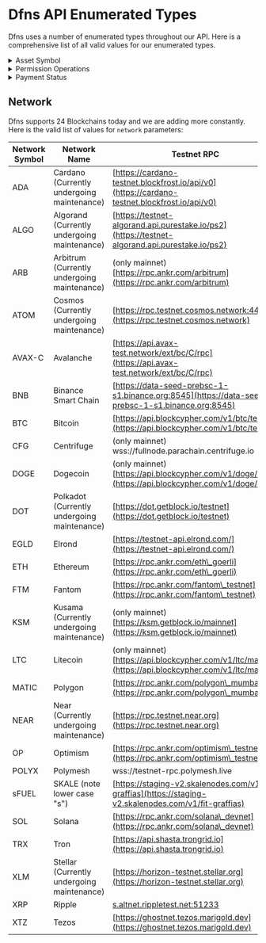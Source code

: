 # Dfns API Enumerated Types

Dfns uses a number of enumerated types throughout our API. Here is a comprehensive list of all valid values for our enumerated types.&#x20;

<details>

<summary>Asset Symbol</summary>

Dfns supports over 9000 cryptocurrencies and ERC20 fungible asset types - far too many to list here! Please refer to [this Github link](../AssetTickers.csv) for an up-to-date list of supported values.  Use the strings under the `Routing` column header when sending requests to APIs that require an asset symbol in the following format:&#x20;

&#x20;\<SYMBOL>\[.\<NETWORK>]

</details>

<details>

<summary>Permission Operations</summary>

The Dfns Permissions model relies on the following operation enums:

* ApiKeys:Create
* ApiKeys:Read
* ApiKeys:Revoke
* AssetAccounts:Archive
* AssetAccounts:Create
* AssetAccounts:Read
* Balances:Read
* CallbackEvents:Read
* CallbackSubscriptions:Archive
* CallbackSubscriptions:Create
* CallbackSubscriptions:Read
* Employees:Read
* Payments:Create
* Payments:Read
* PermissionAssignments:Create
* PermissionAssignments:Read
* PermissionAssignments:Revoke
* PermissionPredicates:Archive
* PermissionPredicates:Create
* PermissionPredicates:Read
* PermissionPredicates:Update
* Permissions:Archive
* Permissions:Create
* Permissions:Read
* Permissions:Update
* Policies:Archive
* Policies:Create
* Policies:Read
* Policies:Update
* PolicyControlExecutions:Read
* PolicyControlExecutions:Update
* PolicyControls:Archive
* PolicyControls:Create
* PolicyControls:Read
* PolicyControls:Update
* PolicyRules:Archive
* PolicyRules:Create
* PolicyRules:Read
* PolicyRules:Update
* PublicKeyAddresses:Read
* PublicKeys:Create
* PublicKeys:Read
* Signatures:Create
* Signatures:Read
* Transactions:Create
* Transactions:Read

</details>

<details>

<summary>Payment Status</summary>

* `Initiated` - Payment just got created, policies are being executed
* `Approved` - Payment is approved to be executed, it will soon be broadcasted
* `Rejected` - Payment was rejected by policy engine
* `Executed` - Payment is executed and fed to a blockchain node
* `Failed` - There was an error during broadcasting of the payment
* `Confirmed` - Payment is considered Confirmed when it's part of a given block and contains block information

</details>

## Network

Dfns supports 24 Blockchains today and we are adding more constantly. Here is the valid list of values for `network` parameters:&#x20;

| Network Symbol | Network Name                                | Testnet RPC                                                                                            |
| -------------- | ------------------------------------------- | ------------------------------------------------------------------------------------------------------ |
| ADA            | Cardano (Currently undergoing maintenance)  | [https://cardano-testnet.blockfrost.io/api/v0](https://cardano-testnet.blockfrost.io/api/v0)           |
| ALGO           | Algorand (Currently undergoing maintenance) | [https://testnet-algorand.api.purestake.io/ps2](https://testnet-algorand.api.purestake.io/ps2)         |
| ARB            | Arbitrum (Currently undergoing maintenance) | (only mainnet) [https://rpc.ankr.com/arbitrum](https://rpc.ankr.com/arbitrum)                          |
| ATOM           | Cosmos (Currently undergoing maintenance)   | [https://rpc.testnet.cosmos.network:443](https://rpc.testnet.cosmos.network)                           |
| AVAX-C         | Avalanche                                   | [https://api.avax-test.network/ext/bc/C/rpc](https://api.avax-test.network/ext/bc/C/rpc)               |
| BNB            | Binance Smart Chain                         | [https://data-seed-prebsc-1-s1.binance.org:8545](https://data-seed-prebsc-1-s1.binance.org:8545)       |
| BTC            | Bitcoin                                     | [https://api.blockcypher.com/v1/btc/test3](https://api.blockcypher.com/v1/btc/test3)                   |
| CFG            | Centrifuge                                  | (only mainnet) wss://fullnode.parachain.centrifuge.io                                                  |
| DOGE           | Dogecoin                                    | (only mainnet) [https://api.blockcypher.com/v1/doge/main](https://api.blockcypher.com/v1/doge/main)    |
| DOT            | Polkadot (Currently undergoing maintenance) | [https://dot.getblock.io/testnet](https://dot.getblock.io/testnet)                                     |
| EGLD           | Elrond                                      | [https://testnet-api.elrond.com/](https://testnet-api.elrond.com/)                                     |
| ETH            | Ethereum                                    | [https://rpc.ankr.com/eth\_goerli](https://rpc.ankr.com/eth\_goerli)                                   |
| FTM            | Fantom                                      | [https://rpc.ankr.com/fantom\_testnet](https://rpc.ankr.com/fantom\_testnet)                           |
| KSM            | Kusama (Currently undergoing maintenance)   | (only mainnet) [https://ksm.getblock.io/mainnet](https://ksm.getblock.io/mainnet)                      |
| LTC            | Litecoin                                    | (only mainnet) [https://api.blockcypher.com/v1/ltc/main](https://api.blockcypher.com/v1/ltc/main)      |
| MATIC          | Polygon                                     | [https://rpc.ankr.com/polygon\_mumbai](https://rpc.ankr.com/polygon\_mumbai)                           |
| NEAR           | Near (Currently undergoing maintenance)     | [https://rpc.testnet.near.org](https://rpc.testnet.near.org)                                           |
| OP             | Optimism                                    | [https://rpc.ankr.com/optimism\_testnet](https://rpc.ankr.com/optimism\_testnet)                       |
| POLYX          | Polymesh                                    | wss://testnet-rpc.polymesh.live                                                                        |
| sFUEL          | SKALE (note lower case "s")                 | [https://staging-v2.skalenodes.com/v1/fit-graffias](https://staging-v2.skalenodes.com/v1/fit-graffias) |
| SOL            | Solana                                      | [https://rpc.ankr.com/solana\_devnet](https://rpc.ankr.com/solana\_devnet)                             |
| TRX            | Tron                                        | [https://api.shasta.trongrid.io](https://api.shasta.trongrid.io)                                       |
| XLM            | Stellar (Currently undergoing maintenance)  | [https://horizon-testnet.stellar.org](https://horizon-testnet.stellar.org)                             |
| XRP            | Ripple                                      | [s.altnet.rippletest.net:51233](http://s.altnet.rippletest.net:51233)                                  |
| XTZ            | Tezos                                       | [https://ghostnet.tezos.marigold.dev](https://ghostnet.tezos.marigold.dev)                             |

